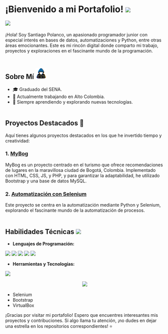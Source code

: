 
# ¡Bienvenido a mi Portafolio! <img src="https://media.giphy.com/media/hvRJCLFzcasrR4ia7z/giphy.gif" width="35">
<img src="https://user-images.githubusercontent.com/73097560/115834477-dbab4500-a447-11eb-908a-139a6edaec5c.gif"><br><br>
¡Hola! Soy Santiago Polanco, un apasionado programador junior con especial interés en bases de datos, automatizaciones y Python, entre otras áreas emocionantes. Este es mi rincón digital donde comparto mi trabajo, proyectos y exploraciones en el fascinante mundo de la programación.
<br><br>
## Sobre Mí <picture><img src = "https://github.com/0xAbdulKhalid/0xAbdulKhalid/raw/main/assets/mdImages/about_me.gif" width = 35px></picture>


- 🎓 Graduado del SENA.
- 💼 Actualmente trabajando en Alto Colombia.
- 🌱 Siempre aprendiendo y explorando nuevas tecnologías.
<br><br>
## Proyectos Destacados 🌟

Aquí tienes algunos proyectos destacados en los que he invertido tiempo y creatividad:

### 1. [MyBog](https://github.com/SantFLY/MyBog)
MyBog es un proyecto centrado en el turismo que ofrece recomendaciones de lugares en la maravillosa ciudad de Bogotá, Colombia. Implementado con HTML, CSS, JS, y PHP, y para garantizar la adaptabilidad, he utilizado Bootstrap y una base de datos MySQL.

### 2. [Automatización con Selenium](https://github.com/SantFLY/selenium-automatizacion)
Este proyecto se centra en la automatización mediante Python y Selenium, explorando el fascinante mundo de la automatización de procesos.
<br><br>
## Habilidades Técnicas <img src="https://media2.giphy.com/media/QssGEmpkyEOhBCb7e1/giphy.gif?cid=ecf05e47a0n3gi1bfqntqmob8g9aid1oyj2wr3ds3mg700bl&rid=giphy.gif" width ="25">
- **Lenguajes de Programación:**
 <img src="https://github.com/SantFLY/SantFLY/assets/163043462/bb0bca4f-8f9c-470b-b8ca-38cfd063dbd1" width="52"> 
 <img src="https://github.com/SantFLY/SantFLY/assets/163043462/96183035-8ce7-4830-a23f-825dbf6692e0" width="52">
 <img src="https://github.com/SantFLY/SantFLY/assets/163043462/8cbb7001-c194-4074-8993-53daa99d96c1" width="52">
 <img src="https://github.com/SantFLY/SantFLY/assets/163043462/ca4d5734-5bfb-497d-9a99-19d99bf279c8" width="52">
 <img src="https://github.com/SantFLY/SantFLY/assets/163043462/5fc38b9e-e101-4501-9f35-6d95c94ac55c" width="52">
 
- **Herramientas y Tecnologías:**<br>
<img src="https://github.com/SantFLY/SantFLY/assets/163043462/16cde4c7-b4a1-4a6b-aae9-cca7a353ef18" width="52">
<p align="center">
  <a href="https://skillicons.dev">
    <img src="./icons/MongoDB.svg" width="52">    
  </a>
</p>

  - Selenium
  - Bootstrap
  - VirtualBox

¡Gracias por visitar mi portafolio! Espero que encuentres interesantes mis proyectos y contribuciones. Si algo llama tu atención, ¡no dudes en dejar una estrella en los repositorios correspondientes! ⭐️
